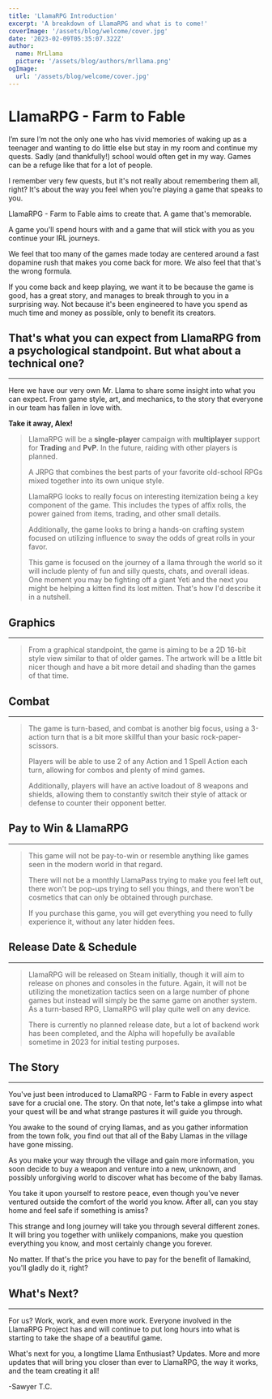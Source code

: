 ```yaml
---
title: 'LlamaRPG Introduction'
excerpt: 'A breakdown of LlamaRPG and what is to come!'
coverImage: '/assets/blog/welcome/cover.jpg'
date: '2023-02-09T05:35:07.322Z'
author:
  name: MrLlama
  picture: '/assets/blog/authors/mrllama.png'
ogImage:
  url: '/assets/blog/welcome/cover.jpg'
---
```



# LlamaRPG - Farm to Fable


  

I’m sure I’m not the only one who has vivid memories of waking up as a teenager and wanting to do little else but stay in my room and continue my quests. Sadly (and thankfully!) school would often get in my way. Games can be a refuge like that for a lot of people.

  

I remember very few quests, but it's not really about remembering them all, right? It's about the way you feel when you're playing a game that speaks to you.

  

LlamaRPG - Farm to Fable aims to create that. A game that's memorable.

  

A game you'll spend hours with and a game that will stick with you as you continue your IRL journeys.

  

We feel that too many of the games made today are centered around a fast dopamine rush that makes you come back for more. We also feel that that's the wrong formula.

  

If you come back and keep playing, we want it to be because the game is good, has a great story, and manages to break through to you in a surprising way. Not because it's been engineered to have you spend as much time and money as possible, only to benefit its creators.

  

## That's what you can expect from LlamaRPG from a psychological standpoint. But what about a technical one?

-------------------------------------------------------------------------------------------------------------

  

Here we have our very own Mr. Llama to share some insight into what you can expect. From game style, art, and mechanics, to the story that everyone in our team has fallen in love with.

  

**Take it away, Alex!**

  

>LlamaRPG will be a **single-player** campaign with **multiplayer** support for **Trading** and **PvP**. In the future, raiding with other players is planned.
>
  >
>
>A JRPG that combines the best parts of your favorite old-school RPGs mixed together into its own unique style.
>
  >
>
>LlamaRPG looks to really focus on interesting itemization being a key component of the game. This includes the types of affix rolls, the power gained from items, trading, and other small details.
>
 >
>
>Additionally, the game looks to bring a hands-on crafting system focused on utilizing influence to sway the odds of great rolls in your favor.
>
  >
>
>This game is focused on the journey of a llama through the world so it will include plenty of fun and silly quests, chats, and overall ideas. One moment you may be fighting off a giant Yeti and the next you might be helping a kitten find its lost mitten. That's how I'd describe it in a nutshell.

  

## Graphics

------------

  

>From a graphical standpoint, the game is aiming to be a 2D 16-bit style view similar to that of older games. The artwork will be a little bit nicer though and have a bit more detail and shading than the games of that time.

  

## Combat

----------

  

>The game is turn-based, and combat is another big focus, using a 3-action turn that is a bit more skillful than your basic rock-paper-scissors.
>
  >
>
>Players will be able to use 2 of any Action and 1 Spell Action each turn, allowing for combos and plenty of mind games.
>
  >
>
>Additionally, players will have an active loadout of 8 weapons and shields, allowing them to constantly switch their style of attack or defense to counter their opponent better.

  

## Pay to Win & LlamaRPG

-------------------------

  

>This game will not be pay-to-win or resemble anything like games seen in the modern world in that regard.
>
  >
>
>There will not be a monthly LlamaPass trying to make you feel left out, there won't be pop-ups trying to sell you things, and there won't be cosmetics that can only be obtained through purchase.
>
  >
>
>If you purchase this game, you will get everything you need to fully experience it, without any later hidden fees.

  

## Release Date & Schedule

---------------------------

  

>LlamaRPG will be released on Steam initially, though it will aim to release on phones and consoles in the future. Again, it will not be utilizing the monetization tactics seen on a large number of phone games but instead will simply be the same game on another system. As a turn-based RPG, LlamaRPG will play quite well on any device.
>
  >
>
>There is currently no planned release date, but a lot of backend work has been completed, and the Alpha will hopefully be available sometime in 2023 for initial testing purposes.

  

## The Story

-------------

  

You've just been introduced to LlamaRPG - Farm to Fable in every aspect save for a crucial one. The story. On that note, let's take a glimpse into what your quest will be and what strange pastures it will guide you through.

  

You awake to the sound of crying llamas, and as you gather information from the town folk, you find out that all of the Baby Llamas in the village have gone missing.

  

As you make your way through the village and gain more information, you soon decide to buy a weapon and venture into a new, unknown, and possibly unforgiving world to discover what has become of the baby llamas.

  

You take it upon yourself to restore peace, even though you've never ventured outside the comfort of the world you know. After all, can you stay home and feel safe if something is amiss?

  

This strange and long journey will take you through several different zones. It will bring you together with unlikely companions, make you question everything you know, and most certainly change you forever.

  

No matter. If that's the price you have to pay for the benefit of llamakind, you'll gladly do it, right?

  

## What's Next?

----------------

  

For us? Work, work, and even more work. Everyone involved in the LlamaRPG Project has and will continue to put long hours into what is starting to take the shape of a beautiful game.

  

What's next for you, a longtime Llama Enthusiast? Updates. More and more updates that will bring you closer than ever to LlamaRPG, the way it works, and the team creating it all!

  

-Sawyer T.C.


